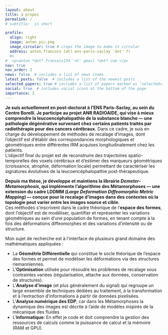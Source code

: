 ```yaml
---
layout: about
title: à propos
permalink: /
# subtitle:  in short

profile:
  align: right
  image: anton_pic.png
  image_circular: true # crops the image to make it circular
  address: anton.francois (at) ens-paris-saclay 'dot' fr
  #>
#  <p>anton *dot* francois134 'at' gmail *dot* com </p>
nav: true
nav_order: 2
news: false  # includes a list of news items
latest_posts: false  # includes a list of the newest posts
selected_papers: true # includes a list of papers marked as "selected={true}"
social: true  # includes social icons at the bottom of the page
importance: 2
---
```


**Je suis actuellement en post-doctorat à l’ENS Paris-Saclay, au sein du Centre Borelli. Je participe au projet ANR RADIOAIDE, qui vise à mieux comprendre la leucoencéphalopathie de la substance blanche — une pathologie dégénérative survenant chez certains patients traités par radiothérapie pour des cancers cérébraux.**
Dans ce cadre, je suis en charge du développement de méthodes de recalage d’images, dont l’objectif est d’établir des correspondances morphologiques et géométriques entre différentes IRM acquises longitudinalement chez les patients.  
L’objectif final du projet est de reconstruire des trajectoires spatio-temporelles des voxels cérébraux et d’estimer des marqueurs géométriques (croissance, atrophie, déformation locale) permettant de caractériser les signatures évolutives de la leucoencéphalopathie post-thérapeutique.


**Depuis ma thèse, je développe et maintiens la librairie _Demeter-Metamorphosis_, qui implémente l’algorithme des Métamorphoses — une extension du cadre LDDMM (_Large Deformation Diffeomorphic Metric Mapping_) — conçue pour le recalage d’images dans des contextes où la topologie peut varier entre les images source et cible.**  
Ces méthodes s’inscrivent dans le cadre théorique de l’**espace des formes**, dont l’objectif est de modéliser, quantifier et représenter les variations géométriques au sein d’une population de formes, en tenant compte à la fois des déformations diffeomorphes et des variations d’intensité ou de structure.

Mon sujet de recherche est à l'interface de plusieurs grand domaine des mathématiques appliquées : 
- La **Géométrie Différentielle** qui constitue le socle théorique de l’espace des formes et permet de modéliser les déformations via des structures riemanniennes.
- L'**Optimisation** utilisée pour résoudre les problèmes de recalage sous contraintes variées (régularisation, attache aux données, conservation de structures).
- L'**Analyse d'image** (et plus généralement du signal) qui regroupe un large ensemble de techniques dédiées au traitement, à la transformation et à l’extraction d’informations à partir de données pixelisées.
- L'**Analyse numérique des EDP**, car dans les Métamorphoses la dynamique des images est décrite à l’aide de modèles inspirés de la mécanique des fluides
- L'**Informatique**: En effet je code et doit comprendre la gestion des ressources de calculs comme la puissance de calcul et la mémoire (RAM et GPU).

